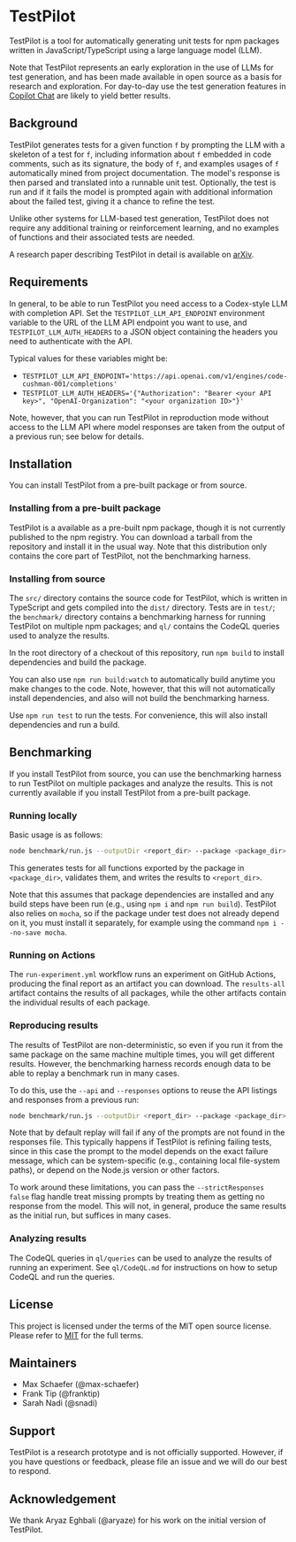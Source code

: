 # TestPilot

TestPilot is a tool for automatically generating unit tests for npm packages
written in JavaScript/TypeScript using a large language model (LLM).

Note that TestPilot represents an early exploration in the use of LLMs for
test generation, and has been made available in open source as a basis for
research and exploration. For day-to-day use the test generation features
in [Copilot Chat](https://docs.github.com/en/copilot/github-copilot-chat/about-github-copilot-chat)
are likely to yield better results.

## Background

TestPilot generates tests for a given function `f` by prompting the LLM with a
skeleton of a test for `f`, including information about `f` embedded in code
comments, such as its signature, the body of `f`, and examples usages of `f`
automatically mined from project documentation. The model's response is then
parsed and translated into a runnable unit test. Optionally, the test is run and
if it fails the model is prompted again with additional information about the
failed test, giving it a chance to refine the test.

Unlike other systems for LLM-based test generation, TestPilot does not require
any additional training or reinforcement learning, and no examples of functions
and their associated tests are needed.

A research paper describing TestPilot in detail is available on
[arXiv](https://arxiv.org/abs/2302.06527).

## Requirements

In general, to be able to run TestPilot you need access to a Codex-style LLM
with completion API. Set the `TESTPILOT_LLM_API_ENDPOINT` environment variable to
the URL of the LLM API endpoint you want to use, and
`TESTPILOT_LLM_AUTH_HEADERS` to a JSON object containing the headers you need to
authenticate with the API.

Typical values for these variables might be:

- `TESTPILOT_LLM_API_ENDPOINT='https://api.openai.com/v1/engines/code-cushman-001/completions'`
- `TESTPILOT_LLM_AUTH_HEADERS='{"Authorization": "Bearer <your API key>", "OpenAI-Organization": "<your organization ID>"}'`

Note, however, that you can run TestPilot in reproduction mode without access to
the LLM API where model responses are taken from the output of a previous run;
see below for details.

## Installation

You can install TestPilot from a pre-built package or from source.

### Installing from a pre-built package

TestPilot is a available as a pre-built npm package, though it is not currently
published to the npm registry. You can download a tarball from the repository
and install it in the usual way. Note that this distribution only contains the
core part of TestPilot, not the benchmarking harness.

### Installing from source

The `src/` directory contains the source code for TestPilot, which is written in
TypeScript and gets compiled into the `dist/` directory. Tests are in `test/`;
the `benchmark/` directory contains a benchmarking harness for running TestPilot
on multiple npm packages; and `ql/` contains the CodeQL queries used to analyze
the results.

In the root directory of a checkout of this repository, run `npm build` to
install dependencies and build the package.

You can also use `npm run build:watch` to automatically build anytime you make
changes to the code. Note, however, that this will not automatically install
dependencies, and also will not build the benchmarking harness.

Use `npm run test` to run the tests. For convenience, this will also install
dependencies and run a build.

## Benchmarking

If you install TestPilot from source, you can use the benchmarking harness to
run TestPilot on multiple packages and analyze the results. This is not
currently available if you install TestPilot from a pre-built package.

### Running locally

Basic usage is as follows:

```sh
node benchmark/run.js --outputDir <report_dir> --package <package_dir>
```

This generates tests for all functions exported by the package in
`<package_dir>`, validates them, and writes the results to `<report_dir>`.

Note that this assumes that package dependencies are installed and any build
steps have been run (e.g., using `npm i` and `npm run build`). TestPilot also
relies on `mocha`, so if the package under test does not already depend on it,
you must install it separately, for example using the command `npm i --no-save
mocha`.

### Running on Actions

The `run-experiment.yml` workflow runs an experiment on GitHub Actions,
producing the final report as an artifact you can download. The `results-all`
artifact contains the results of all packages, while the other artifacts contain
the individual results of each package.

### Reproducing results

The results of TestPilot are non-deterministic, so even if you run it from the
same package on the same machine multiple times, you will get different results.
However, the benchmarking harness records enough data to be able to replay a
benchmark run in many cases.

To do this, use the `--api` and `--responses` options to reuse the API listings
and responses from a previous run:

```sh
node benchmark/run.js --outputDir <report_dir> --package <package_dir> --api <api.json> --responses <prompts.json>
```

Note that by default replay will fail if any of the prompts are not found in the
responses file. This typically happens if TestPilot is refining failing tests,
since in this case the prompt to the model depends on the exact failure message,
which can be system-specific (e.g., containing local file-system paths), or
depend on the Node.js version or other factors.

To work around these limitations, you can pass the `--strictResponses false`
flag handle treat missing prompts by treating them as getting no response from
the model. This will not, in general, produce the same results as the initial
run, but suffices in many cases.

### Analyzing results

The CodeQL queries in `ql/queries` can be used to analyze the results of running
an experiment. See `ql/CodeQL.md` for instructions on how to setup CodeQL and
run the queries.

## License

This project is licensed under the terms of the MIT open source license. Please refer to [MIT](./LICENSE.txt) for the full terms.

## Maintainers

- Max Schaefer (@max-schaefer)
- Frank Tip (@franktip)
- Sarah Nadi (@snadi)

## Support

TestPilot is a research prototype and is not officially supported. However, if
you have questions or feedback, please file an issue and we will do our best to
respond.

## Acknowledgement

We thank Aryaz Eghbali (@aryaze) for his work on the initial version of
TestPilot.
